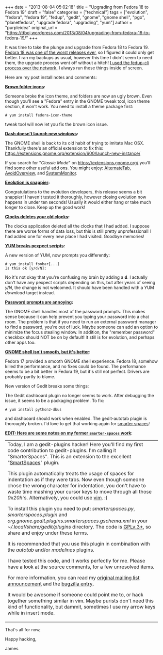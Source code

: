 +++
date = "2013-08-04 05:02:18"
title = "Upgrading from Fedora 18 to Fedora 19"
draft = "false"
categories = ["technical"]
tags = ["evolution", "fedora", "fedora 19", "fedup", "gedit", "gnome", "gnome shell", "pgo", "planetfedora", "upgrade fedora", "upgrading", "yum"]
author = "purpleidea"
original_url = "https://ttboj.wordpress.com/2013/08/04/upgrading-from-fedora-18-to-fedora-19/"
+++

It was time to take the plunge and upgrade from Fedora 18 to Fedora 19. <a title="Picking up the pieces after a Fedora 18 install" href="/blog/2013/02/12/picking-up-the-pieces-after-a-fedora-18-install/">Fedora 18 was one of the worst releases ever</a>, so I figured it could only get better. I ran my backups as usual, however this time I didn't seem to need them, the upgrade process went off without a hitch! <a href="https://fedoraproject.org/wiki/FedUp">I used the fedup-cli process over the network.</a> I always run these things inside of screen.

Here are my post install notes and comments:

<strong><span style="text-decoration:underline;">Brown folder icons</span>:</strong>

Someone broke the icon theme, and folders are now an ugly brown. Even though you'll see a "Fedora" entry in the GNOME tweak tool, icon theme section, it won't work. You need to install a theme package first:
```
# yum install fedora-icon-theme
```
tweak tool will now let you fix the brown icon issue.

<strong><span style="text-decoration:underline;">Dash doesn't launch new windows</span>:</strong>

The GNOME shell is back to its old habit of trying to imitate Mac OSX. Thankfully there's an official extension to fix this: <a href="https://extensions.gnome.org/extension/600/launch-new-instance/">https://extensions.gnome.org/extension/600/launch-new-instance/</a>

If you search for "<em>Classic Mode</em>" on <a href="https://extensions.gnome.org/">https://extensions.gnome.org/</a> you'll find some other useful add ons. You might enjoy: <a href="https://extensions.gnome.org/extension/15/alternatetab/">AlternateTab</a>, <a href="https://extensions.gnome.org/extension/586/avoid-overview/">AvoidOverview</a>, and <a href="https://extensions.gnome.org/extension/120/system-monitor/">SystemMonitor</a>.

<strong><span style="text-decoration:underline;">Evolution is snappier</span>:</strong>

Congratulations to the evolution developers, this release seems a bit snappier! I haven't tested it thoroughly, however closing evolution now happens in under ten seconds! Usually it would either hang or take much longer to close. Keep up the good work!

<strong><span style="text-decoration:underline;">Clocks deletes your old clocks</span>:</strong>

The clocks application deleted all the clocks that I had added. I suppose there are worse forms of data loss, but this is still pretty unprofessional! I had added one for every new place I had visited. Goodbye memories!

<strong><span style="text-decoration:underline;">YUM breaks pexpect scripts</span>:</strong>

A new version of YUM, now prompts you differently:
```
# yum install foobar[...]
Is this ok [y/d/N]:
```
No it's not okay that you're confusing my brain by adding a <strong>d</strong>. I actually don't have any pexpect scripts depending on this, but after years of seeing <em>y/N</em>, the change is not welcomed. It should have been handled with a YUM <em>download</em> target instead.

<strong><span style="text-decoration:underline;">Password prompts are annoying</span>:</strong>

The GNOME shell handles most of the password prompts. This makes sense because it can help prevent you typing your password into a chat room. The problem is that if you need to run an external password manager to find a password, you're out of luck. Maybe someone can add an option to minimize the focus stealing window. In addition, the "remember password" checkbox should NOT be on by default! It still is for evolution, and perhaps other apps too.

<strong><span style="text-decoration:underline;">GNOME shell isn't smooth, but it's better</span>:</strong>

Fedora 17 provided a smooth GNOME shell experience. Fedora 18, somehow killed the performance, and no fixes could be found. The performance seems to be a bit better in Fedora 19, but it's still not perfect. Drivers are probably partly to blame.

New version of Gedit breaks some things:

The Gedit dashboard plugin no longer seems to work. After debugging the issue, it seems to be a packaging problem. To fix:
```
# yum install python3-dbus
```
and dashboard should work when enabled. The gedit-autotab plugin is thoroughly broken. I'd love to get that working again for <a href="https://github.com/purpleidea/gedit-plugins/tree/smarterspaces">smarter spaces</a>!

<strong><span style="text-decoration:underline;">EDIT: Here are some notes on my former `smarter-spaces` work</span></strong>:
<table><tr><td>
Today, I am a gedit-plugins hacker! Here you'll find my first code contribution to gedit-plugins. I'm calling it "SmarterSpaces". This is an extension to the excellent "<a href="https://live.gnome.org/GeditPlugins">SmartSpaces</a>" plugin.

This plugin automatically treats the usage of spaces for indentation as if they were tabs. Now even though someone chose the wrong character for indentation, you don't have to waste time mashing your cursor keys to move through all those <em>0x20h</em>'s. Alternatively, you could use <a href="http://en.wikipedia.org/wiki/Vim_%28text_editor%29">vim</a>. :)

To install this plugin you need to put: <em>smarterspaces.py</em>, <em>smarterspaces.plugin</em> and <em>org.gnome.gedit.plugins.smarterspaces.gschema.xml</em> in your <em>~/.local/share/gedit/plugins</em> directory. The code is <a href="http://www.gnu.org/licenses/gpl.html">GPLv.3+</a>, so share and enjoy under these terms.

It is recommended that you use this plugin in combination with the <em>autotab</em> and/or <em>modelines</em> plugins.

I have tested this code, and it works perfectly for me. Please have a look at the source comments, for a few unresolved items.

For more information, you can read my <a href="https://mail.gnome.org/archives/gedit-list/2013-February/msg00000.html">original mailing list announcement</a> and the <a href="https://bugzilla.gnome.org/show_bug.cgi?id=693283">bugzilla entry</a>.

It would be awesome if someone could point me to, or hack together something similar in vim. Maybe purists don't need this kind of functionality, but dammit, sometimes I use my arrow keys while in insert mode.
</td></tr></table>

That's all for now,

Happy hacking,

James

